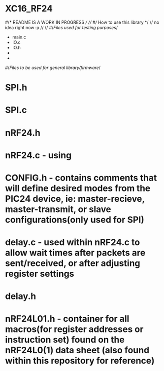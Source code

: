 
# XC16_RF24
#/* README IS A WORK IN PROGRESS */
//
#/* How to use this library */
//
    no idea right now :p
//
//
#/*Files used for testing purposes*/
*   main.c
*   IO.c
*   IO.h
*
*
#/*Files to be used for general library/firmware*/
#    SPI.h
#    SPI.c
#    nRF24.h
#    nRF24.c   - using 
#    CONFIG.h  -  contains comments that will define desired modes from the PIC24 device, ie: master-recieve, master-transmit, or slave configurations(only used for SPI) 
#    delay.c   -  used within nRF24.c to allow wait times after packets are sent/received, or after adjusting register settings 
#    delay.h   
#    nRF24L01.h - container for all macros(for register addresses or instruction set) found on the nRF24L0(1) data sheet (also found within this repository for reference)
#
